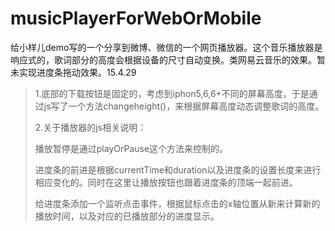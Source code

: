 # musicPlayerForWebOrMobile
给小样儿demo写的一个分享到微博、微信的一个网页播放器。这个音乐播放器是响应式的，歌词部分的高度会根据设备的尺寸自动变换。类网易云音乐的效果。暂未实现进度条拖动效果。15.4.29

> 1.底部的下载按钮是固定的，考虑到iphon5,6,6+不同的屏幕高度，于是通过js写了一个方法changeheight()，来根据屏幕高度动态调整歌词的高度。
> 
> 2.关于播放器的js相关说明：
>
>    播放暂停是通过playOrPause这个方法来控制的。
>
>   进度条的前进是根据currentTime和duration以及进度条的设置长度来进行相应变化的。同时在这里让播放按钮也跟着进度条的顶端一起前进。
> 
>    给进度条添加一个监听点击事件，根据鼠标点击的x轴位置从新来计算新的播放时间，以及对应的已播放部分的进度显示。
